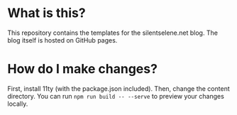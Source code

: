 # What is this?

This repository contains the templates for the silentselene.net blog.
The blog itself is hosted on GitHub pages.

# How do I make changes?

First, install 11ty (with the package.json included). Then, change
the content directory. You can run `npm run build -- --serve` to preview
your changes locally.

